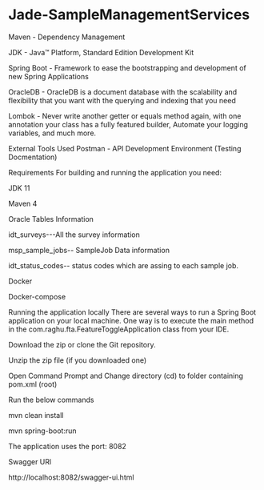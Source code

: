 # Jade-SampleManagementServices
Maven - Dependency Management

JDK - Java™ Platform, Standard Edition Development Kit

Spring Boot - Framework to ease the bootstrapping and development of new Spring Applications

OracleDB - OracleDB is a document database with the scalability and flexibility that you want with the querying and indexing that you need       

Lombok - Never write another getter or equals method again, with one annotation your class has a fully featured builder, Automate your logging variables, and much more.

External Tools Used
Postman - API Development Environment (Testing Docmentation)

Requirements
For building and running the application you need:

JDK 11

Maven 4

Oracle Tables Information

idt_surveys---All the survey information 

msp_sample_jobs-- SampleJob Data information

idt_status_codes-- status codes which are assing to each sample job.


Docker

Docker-compose

Running the application locally
There are several ways to run a Spring Boot application on your local machine. One way is to execute the main method in the com.raghu.fta.FeatureToggleApplication class from your IDE.

Download the zip or clone the Git repository.

Unzip the zip file (if you downloaded one)

Open Command Prompt and Change directory (cd) to folder containing pom.xml (root)

Run the below commands

mvn clean install

mvn spring-boot:run

The application uses the port: 8082

Swagger URl

http://localhost:8082/swagger-ui.html

